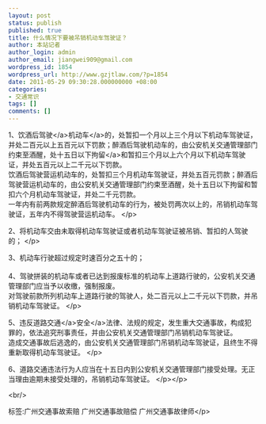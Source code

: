 ```yaml
---
layout: post
status: publish
published: true
title: 什么情况下要被吊销机动车驾驶证？
author: 本站记者
author_login: admin
author_email: jiangwei909@gmail.com
wordpress_id: 1854
wordpress_url: http://www.gzjtlaw.com/?p=1854
date: 2011-05-29 09:30:28.000000000 +08:00
categories:
- 交通常识
tags: []
comments: []
---
```

<p><p> 1、饮酒后<a>驾驶<&#47;a><a>机动车<&#47;a>的，处暂扣一个月以上三个月以下机动车驾驶证，并处二百元以上五百元以下罚款；醉酒后驾驶机动车的，由公安机关交通管理部门约束至酒醒，处十五日以下<a>拘留<&#47;a>和暂扣三个月以上六个月以下机动车驾驶证，并处五百元以上二千元以下罚款。 <br> 饮酒后驾驶营运机动车的，处暂扣三个月机动车驾驶证，并处五百元罚款；醉酒后驾驶营运机动车的，由公安机关交通管理部门约束至酒醒，处十五日以下拘留和暂扣六个月机动车驾驶证，并处二千元罚款。 <br> 一年内有前两款规定醉酒后驾驶机动车的行为，被处罚两次以上的，吊销机动车驾驶证，五年内不得驾驶营运机动车。 <&#47;p><p> 2、将机动车交由未取得机动车驾驶证或者机动车驾驶证被吊销、暂扣的人驾驶的； <&#47;p><p> 3、机动车行驶超过规定时速百分之五十的； <br> <br> 4、驾驶拼装的机动车或者已达到报废标准的机动车上道路行驶的，公安机关交通管理部门应当予以收缴，强制报废。 <br> 对驾驶前款所列机动车上道路行驶的驾驶人，处二百元以上二千元以下罚款，并吊销机动车驾驶证。 <&#47;p><p> 5、违反<a><a>道路交通<&#47;a>安全<&#47;a>法律、法规的规定，发生重大交通事故，构成犯罪的，依法追究刑事责任，并由公安机关交通管理部门吊销机动车驾驶证。 <br> 造成交通事故后逃逸的，由公安机关交通管理部门吊销机动车驾驶证，且终生不得重新取得机动车驾驶证。 <&#47;p><p> 6、道路交通违法行为人应当在十五日内到公安机关交通管理部门接受处理。无正当理由逾期未接受处理的，吊销机动车驾驶证。 <&#47;p><&#47;p><br&#47;><p>标签:广州交通事故索赔 广州交通事故赔偿 广州交通事故律师<&#47;p>
